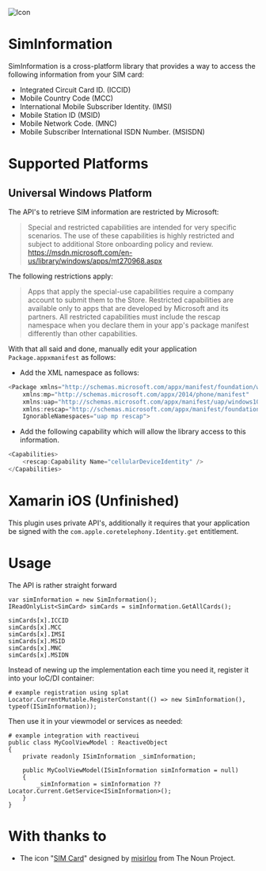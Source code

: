 ![Icon](https://i.imgur.com/5ps5Ewf.png)
# SimInformation

SimInformation is a cross-platform library that provides a way to access the following information from your SIM card:

- Integrated Circuit Card ID. (ICCID)
- Mobile Country Code (MCC)
- International Mobile Subscriber Identity. (IMSI)
- Mobile Station ID (MSID)
- Mobile Network Code. (MNC)
- Mobile Subscriber International ISDN Number. (MSISDN)

# Supported Platforms

## Universal Windows Platform

The API's to retrieve SIM information are restricted by Microsoft:

> Special and restricted capabilities are intended for very specific scenarios. 
> The use of these capabilities is highly restricted and subject to additional Store onboarding policy and review.
> https://msdn.microsoft.com/en-us/library/windows/apps/mt270968.aspx

The following restrictions apply:

> Apps that apply the special-use capabilities require a company account to submit them to the Store. 
> Restricted capabilities are available only to apps that are developed by Microsoft and its partners. 
> All restricted capabilities must include the rescap namespace when you declare them in your app's package manifest differently than other capabilities. 

With that all said and done, manually edit your application `Package.appxmanifest` as follows:

* Add the XML namespace as follows:

```cs
<Package xmlns="http://schemas.microsoft.com/appx/manifest/foundation/windows10" 
    xmlns:mp="http://schemas.microsoft.com/appx/2014/phone/manifest"
    xmlns:uap="http://schemas.microsoft.com/appx/manifest/uap/windows10"
    xmlns:rescap="http://schemas.microsoft.com/appx/manifest/foundation/windows10/restrictedcapabilities"
    IgnorableNamespaces="uap mp rescap">
```

* Add the following capability which will allow the library access to this information.
	
```cs
<Capabilities>
    <rescap:Capability Name="cellularDeviceIdentity" />
</Capabilities>
```

# Xamarin iOS (Unfinished)

This plugin uses private API's, additionally it requires that your application be signed with the `com.apple.coretelephony.Identity.get` entitlement.

# Usage

The API is rather straight forward

    var simInformation = new SimInformation();
    IReadOnlyList<SimCard> simCards = simInformation.GetAllCards();

    simCards[x].ICCID
    simCards[x].MCC
    simCards[x].IMSI
    simCards[x].MSID
    simCards[x].MNC
    simCards[x].MSIDN

Instead of newing up the implementation each time you need it, register it into your IoC/DI container:

    # example registration using splat
    Locator.CurrentMutable.RegisterConstant(() => new SimInformation(), typeof(ISimInformation));

Then use it in your viewmodel or services as needed:

    # example integration with reactiveui
    public class MyCoolViewModel : ReactiveObject
    {
        private readonly ISimInformation _simInformation;
        
        public MyCoolViewModel(ISimInformation simInformation = null)
        {
            _simInformation = simInformation ?? Locator.Current.GetService<ISimInformation>();
        }
    }

# With thanks to
* The icon "<a href="https://thenounproject.com/term/sim-card/15159">SIM Card</a>" designed by <a href="https://thenounproject.com/misirlou">misirlou</a> from The Noun Project.
